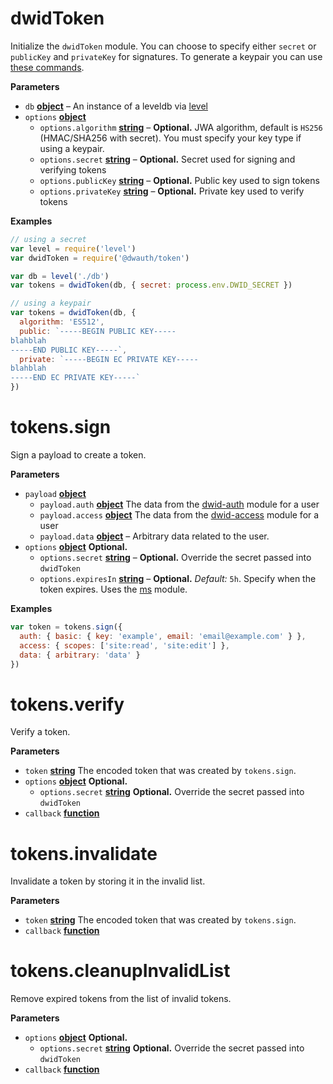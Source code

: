 <!-- Generated by documentation.js. Update this documentation by updating the source code. -->

# dwidToken

Initialize the `dwidToken` module. You can choose to specify either `secret` or `publicKey` and `privateKey` for signatures. To generate a keypair you can use [these commands](https://gist.github.com/maxogden/62b7119909a93204c747633308a4d769).

**Parameters**

-   `db` **[object](https://developer.mozilla.org/en-US/docs/Web/JavaScript/Reference/Global_Objects/Object)** – An instance of a leveldb via [level](https://https://github.com/Level/level)
-   `options` **[object](https://developer.mozilla.org/en-US/docs/Web/JavaScript/Reference/Global_Objects/Object)** 
    -   `options.algorithm` **[string](https://developer.mozilla.org/en-US/docs/Web/JavaScript/Reference/Global_Objects/String)** – **Optional.** JWA algorithm, default is `HS256` (HMAC/SHA256 with secret). You must specify your key type if using a keypair.
    -   `options.secret` **[string](https://developer.mozilla.org/en-US/docs/Web/JavaScript/Reference/Global_Objects/String)** – **Optional.** Secret used for signing and verifying tokens
    -   `options.publicKey` **[string](https://developer.mozilla.org/en-US/docs/Web/JavaScript/Reference/Global_Objects/String)** – **Optional.** Public key used to sign tokens
    -   `options.privateKey` **[string](https://developer.mozilla.org/en-US/docs/Web/JavaScript/Reference/Global_Objects/String)** – **Optional.** Private key used to verify tokens

**Examples**

```javascript
// using a secret
var level = require('level')
var dwidToken = require('@dwauth/token')

var db = level('./db')
var tokens = dwidToken(db, { secret: process.env.DWID_SECRET })
```

```javascript
// using a keypair
var tokens = dwidToken(db, {
  algorithm: 'ES512',
  public: `-----BEGIN PUBLIC KEY-----
blahblah
-----END PUBLIC KEY-----`,
  private: `-----BEGIN EC PRIVATE KEY-----
blahblah
-----END EC PRIVATE KEY-----`
})
```

# tokens.sign

Sign a payload to create a token.

**Parameters**

-   `payload` **[object](https://developer.mozilla.org/en-US/docs/Web/JavaScript/Reference/Global_Objects/Object)** 
    -   `payload.auth` **[object](https://developer.mozilla.org/en-US/docs/Web/JavaScript/Reference/Global_Objects/Object)** The data from the [dwid-auth](https://github.com/dwid/dwid-auth) module for a user
    -   `payload.access` **[object](https://developer.mozilla.org/en-US/docs/Web/JavaScript/Reference/Global_Objects/Object)** The data from the [dwid-access](https://github.com/dwid/dwid-access) module for a user
    -   `payload.data` **[object](https://developer.mozilla.org/en-US/docs/Web/JavaScript/Reference/Global_Objects/Object)** – Arbitrary data related to the user.
-   `options` **[object](https://developer.mozilla.org/en-US/docs/Web/JavaScript/Reference/Global_Objects/Object)** **Optional.**
    -   `options.secret` **[string](https://developer.mozilla.org/en-US/docs/Web/JavaScript/Reference/Global_Objects/String)** – **Optional.** Override the secret passed into `dwidToken`
    -   `options.expiresIn` **[string](https://developer.mozilla.org/en-US/docs/Web/JavaScript/Reference/Global_Objects/String)** – **Optional.** _Default:_ `5h`. Specify when the token expires. Uses the [ms](https://github.com/zeit/ms) module.

**Examples**

```javascript
var token = tokens.sign({
  auth: { basic: { key: 'example', email: 'email@example.com' } },
  access: { scopes: ['site:read', 'site:edit'] },
  data: { arbitrary: 'data' }
})
```

# tokens.verify

Verify a token.

**Parameters**

-   `token` **[string](https://developer.mozilla.org/en-US/docs/Web/JavaScript/Reference/Global_Objects/String)** The encoded token that was created by `tokens.sign`.
-   `options` **[object](https://developer.mozilla.org/en-US/docs/Web/JavaScript/Reference/Global_Objects/Object)** **Optional.**
    -   `options.secret` **[string](https://developer.mozilla.org/en-US/docs/Web/JavaScript/Reference/Global_Objects/String)** **Optional.** Override the secret passed into `dwidToken`
-   `callback` **[function](https://developer.mozilla.org/en-US/docs/Web/JavaScript/Reference/Statements/function)** 

# tokens.invalidate

Invalidate a token by storing it in the invalid list.

**Parameters**

-   `token` **[string](https://developer.mozilla.org/en-US/docs/Web/JavaScript/Reference/Global_Objects/String)** The encoded token that was created by `tokens.sign`.
-   `callback` **[function](https://developer.mozilla.org/en-US/docs/Web/JavaScript/Reference/Statements/function)** 

# tokens.cleanupInvalidList

Remove expired tokens from the list of invalid tokens.

**Parameters**

-   `options` **[object](https://developer.mozilla.org/en-US/docs/Web/JavaScript/Reference/Global_Objects/Object)** **Optional.**
    -   `options.secret` **[string](https://developer.mozilla.org/en-US/docs/Web/JavaScript/Reference/Global_Objects/String)** **Optional.** Override the secret passed into `dwidToken`
-   `callback` **[function](https://developer.mozilla.org/en-US/docs/Web/JavaScript/Reference/Statements/function)** 
